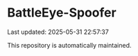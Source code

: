 # BattleEye-Spoofer

Last updated: 2025-05-31 22:57:37

This repository is automatically maintained.
